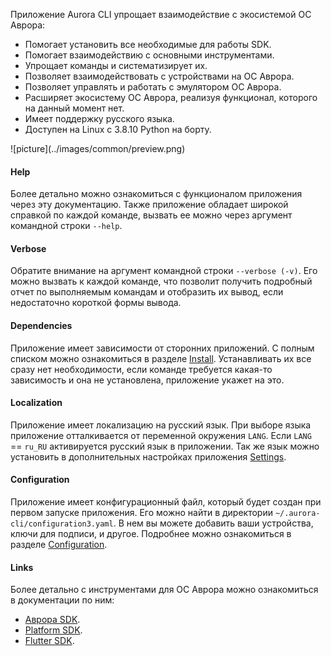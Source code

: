 Приложение Aurora CLI упрощает взаимодействие с экосистемой ОС Аврора:

- Помогает установить все необходимые для работы SDK.
- Помогает взаимодействию с основными инструментами.
- Упрощает команды и систематизирует их.
- Позволяет взаимодействовать с устройствами на ОС Аврора.
- Позволяет управлять и работать с эмулятором ОС Аврора.
- Расширяет экосистему ОС Аврора, реализуя функционал, которого на данный момент нет.
- Имеет поддержку русского языка.
- Доступен на Linux c 3.8.10 Python на борту.

<picture>
    ![picture](../images/common/preview.png)
</picture>

#### Help

Более детально можно ознакомиться с функционалом приложения через эту документацию.
Также приложение обладает широкой справкой по каждой команде,
вызвать ее можно через аргумент командной строки `--help`.

#### Verbose

Обратите внимание на аргумент командной строки `--verbose (-v)`.
Его можно вызвать к каждой команде, что позволит получить подробный отчет
по выполняемым командам и отобразить их вывод,
если недостаточно короткой формы вывода.

#### Dependencies

Приложение имеет зависимости от сторонних приложений.
С полным списком можно ознакомиться в разделе [Install](../install.md/#dependencies).
Устанавливать их все сразу нет необходимости, если команде требуется какая-то зависимость и она не установлена, приложение укажет на это.

#### Localization

Приложение имеет локализацию на русский язык.
При выборе языка приложение отталкивается от переменной окружения `LANG`.
Если `LANG` == `ru_RU` активируется русский язык в приложении.
Так же язык можно установить в дополнительных настройках приложения [Settings](../settings.md).

#### Configuration

Приложение имеет конфигурационный файл, который будет создан при первом запуске приложения.
Его можно найти в директории `~/.aurora-cli/configuration3.yaml`.
В нем вы можете добавить ваши устройства, ключи для подписи, и другое.
Подробнее можно ознакомиться в разделе [Configuration](../config.md).

#### Links

Более детально с инструментами для ОС Аврора можно ознакомиться в документации по ним:

- [Аврора SDK](https://developer.auroraos.ru/doc/software_development/sdk).
- [Platform SDK](https://developer.auroraos.ru/doc/software_development/psdk).
- [Flutter SDK](https://omprussia.gitlab.io/flutter/flutter).
